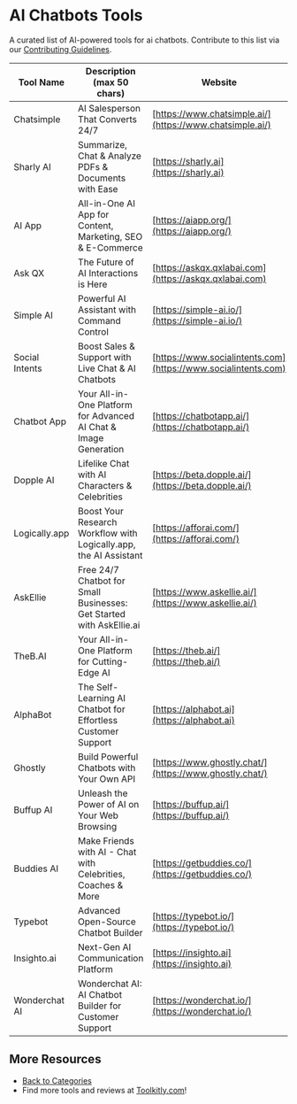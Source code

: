 # AI Chatbots Tools

A curated list of AI-powered tools for ai chatbots. Contribute to this list via our [Contributing Guidelines](../CONTRIBUTING.md).

| Tool Name | Description (max 50 chars) | Website |
|-----------|----------------------------|---------|
| Chatsimple | AI Salesperson That Converts 24/7 | [https://www.chatsimple.ai/](https://www.chatsimple.ai/) |
| Sharly AI | Summarize, Chat & Analyze PDFs & Documents with Ease | [https://sharly.ai](https://sharly.ai) |
| AI App | All-in-One AI App for Content, Marketing, SEO & E-Commerce | [https://aiapp.org/](https://aiapp.org/) |
| Ask QX | The Future of AI Interactions is Here | [https://askqx.qxlabai.com](https://askqx.qxlabai.com) |
| Simple AI | Powerful AI Assistant with Command Control | [https://simple-ai.io/](https://simple-ai.io/) |
| Social Intents | Boost Sales & Support with Live Chat & AI Chatbots | [https://www.socialintents.com](https://www.socialintents.com) |
| Chatbot App | Your All-in-One Platform for Advanced AI Chat & Image Generation | [https://chatbotapp.ai/](https://chatbotapp.ai/) |
| Dopple AI | Lifelike Chat with AI Characters & Celebrities | [https://beta.dopple.ai/](https://beta.dopple.ai/) |
| Logically.app | Boost Your Research Workflow with Logically.app, the AI Assistant | [https://afforai.com/](https://afforai.com/) |
| AskEllie | Free 24/7 Chatbot for Small Businesses: Get Started with AskEllie.ai | [https://www.askellie.ai/](https://www.askellie.ai/) |
| TheB.AI | Your All-in-One Platform for Cutting-Edge AI | [https://theb.ai/](https://theb.ai/) |
| AlphaBot | The Self-Learning AI Chatbot for Effortless Customer Support | [https://alphabot.ai](https://alphabot.ai) |
| Ghostly | Build Powerful Chatbots with Your Own API | [https://www.ghostly.chat/](https://www.ghostly.chat/) |
| Buffup AI | Unleash the Power of AI on Your Web Browsing | [https://buffup.ai/](https://buffup.ai/) |
| Buddies AI | Make Friends with AI - Chat with Celebrities, Coaches & More | [https://getbuddies.co/](https://getbuddies.co/) |
| Typebot | Advanced Open-Source Chatbot Builder | [https://typebot.io/](https://typebot.io/) |
| Insighto.ai | Next-Gen AI Communication Platform | [https://insighto.ai](https://insighto.ai) |
| Wonderchat AI | Wonderchat AI: AI Chatbot Builder for Customer Support | [https://wonderchat.io/](https://wonderchat.io/) |

## More Resources
- [Back to Categories](../README.md)
- Find more tools and reviews at [Toolkitly.com](https://toolkitly.com)!
